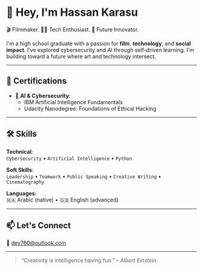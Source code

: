 # 👋 Hey, I'm Hassan Karasu

🎬 Filmmaker. 👨‍💻 Tech Enthusiast. 🚀 Future Innovator.

I'm a high school graduate with a passion for **film**, **technology**, and **social impact**. I’ve explored cybersecurity and AI through self-driven learning. I'm building toward a future where art and technology intersect.

---

## 📌 Certifications

- 🧠 **AI & Cybersecurity**:
  - IBM Artificial Intelligence Fundamentals
  - Udacity Nanodegree: Foundations of Ethical Hacking

---

## 🛠️ Skills

**Technical**:  
`Cybersecurity` • `Artificial Intelligence` • `Python`

**Soft Skills**:  
`Leadership` • `Teamwork` • `Public Speaking` • `Creative Writing` • `Cinematography`

**Languages**:  
🇲🇦 Arabic (native) • 🇬🇧 English (advanced)

---

## 📫 Let's Connect

📧 [dev760@outlook.com](mailto:dev760@outlook.com)

---

> “Creativity is intelligence having fun.” – *Albert Einstein*

